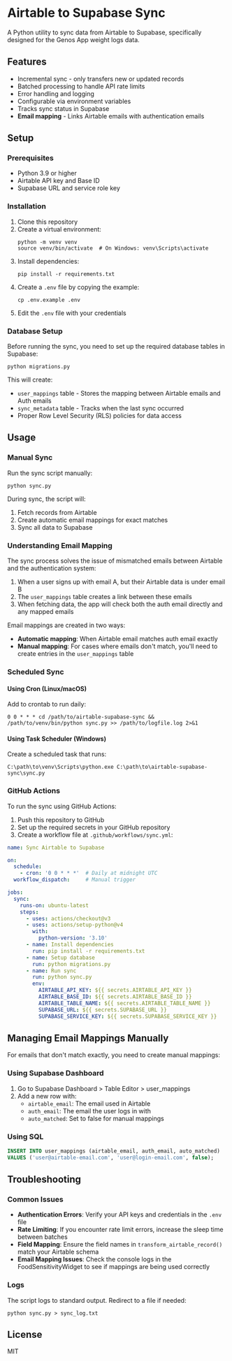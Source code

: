 # Airtable to Supabase Sync

A Python utility to sync data from Airtable to Supabase, specifically designed for the Genos App weight logs data.

## Features

- Incremental sync - only transfers new or updated records
- Batched processing to handle API rate limits
- Error handling and logging
- Configurable via environment variables
- Tracks sync status in Supabase
- **Email mapping** - Links Airtable emails with authentication emails

## Setup

### Prerequisites

- Python 3.9 or higher
- Airtable API key and Base ID
- Supabase URL and service role key

### Installation

1. Clone this repository
2. Create a virtual environment:
   ```
   python -m venv venv
   source venv/bin/activate  # On Windows: venv\Scripts\activate
   ```
3. Install dependencies:
   ```
   pip install -r requirements.txt
   ```
4. Create a `.env` file by copying the example:
   ```
   cp .env.example .env
   ```
5. Edit the `.env` file with your credentials

### Database Setup

Before running the sync, you need to set up the required database tables in Supabase:

```
python migrations.py
```

This will create:
- `user_mappings` table - Stores the mapping between Airtable emails and Auth emails
- `sync_metadata` table - Tracks when the last sync occurred
- Proper Row Level Security (RLS) policies for data access

## Usage

### Manual Sync

Run the sync script manually:

```
python sync.py
```

During sync, the script will:
1. Fetch records from Airtable
2. Create automatic email mappings for exact matches
3. Sync all data to Supabase

### Understanding Email Mapping

The sync process solves the issue of mismatched emails between Airtable and the authentication system:

1. When a user signs up with email A, but their Airtable data is under email B
2. The `user_mappings` table creates a link between these emails
3. When fetching data, the app will check both the auth email directly and any mapped emails

Email mappings are created in two ways:
- **Automatic mapping**: When Airtable email matches auth email exactly
- **Manual mapping**: For cases where emails don't match, you'll need to create entries in the `user_mappings` table

### Scheduled Sync

#### Using Cron (Linux/macOS)

Add to crontab to run daily:

```
0 0 * * * cd /path/to/airtable-supabase-sync && /path/to/venv/bin/python sync.py >> /path/to/logfile.log 2>&1
```

#### Using Task Scheduler (Windows)

Create a scheduled task that runs:

```
C:\path\to\venv\Scripts\python.exe C:\path\to\airtable-supabase-sync\sync.py
```

### GitHub Actions

To run the sync using GitHub Actions:

1. Push this repository to GitHub
2. Set up the required secrets in your GitHub repository
3. Create a workflow file at `.github/workflows/sync.yml`:

```yaml
name: Sync Airtable to Supabase

on:
  schedule:
    - cron: '0 0 * * *'  # Daily at midnight UTC
  workflow_dispatch:     # Manual trigger

jobs:
  sync:
    runs-on: ubuntu-latest
    steps:
      - uses: actions/checkout@v3
      - uses: actions/setup-python@v4
        with:
          python-version: '3.10'
      - name: Install dependencies
        run: pip install -r requirements.txt
      - name: Setup database
        run: python migrations.py
      - name: Run sync
        run: python sync.py
        env:
          AIRTABLE_API_KEY: ${{ secrets.AIRTABLE_API_KEY }}
          AIRTABLE_BASE_ID: ${{ secrets.AIRTABLE_BASE_ID }}
          AIRTABLE_TABLE_NAME: ${{ secrets.AIRTABLE_TABLE_NAME }}
          SUPABASE_URL: ${{ secrets.SUPABASE_URL }}
          SUPABASE_SERVICE_KEY: ${{ secrets.SUPABASE_SERVICE_KEY }}
```

## Managing Email Mappings Manually

For emails that don't match exactly, you need to create manual mappings:

### Using Supabase Dashboard

1. Go to Supabase Dashboard > Table Editor > user_mappings
2. Add a new row with:
   - `airtable_email`: The email used in Airtable
   - `auth_email`: The email the user logs in with
   - `auto_matched`: Set to false for manual mappings

### Using SQL

```sql
INSERT INTO user_mappings (airtable_email, auth_email, auto_matched)
VALUES ('user@airtable-email.com', 'user@login-email.com', false);
```

## Troubleshooting

### Common Issues

- **Authentication Errors**: Verify your API keys and credentials in the `.env` file
- **Rate Limiting**: If you encounter rate limit errors, increase the sleep time between batches
- **Field Mapping**: Ensure the field names in `transform_airtable_record()` match your Airtable schema
- **Email Mapping Issues**: Check the console logs in the FoodSensitivityWidget to see if mappings are being used correctly

### Logs

The script logs to standard output. Redirect to a file if needed:

```
python sync.py > sync_log.txt
```

## License

MIT 